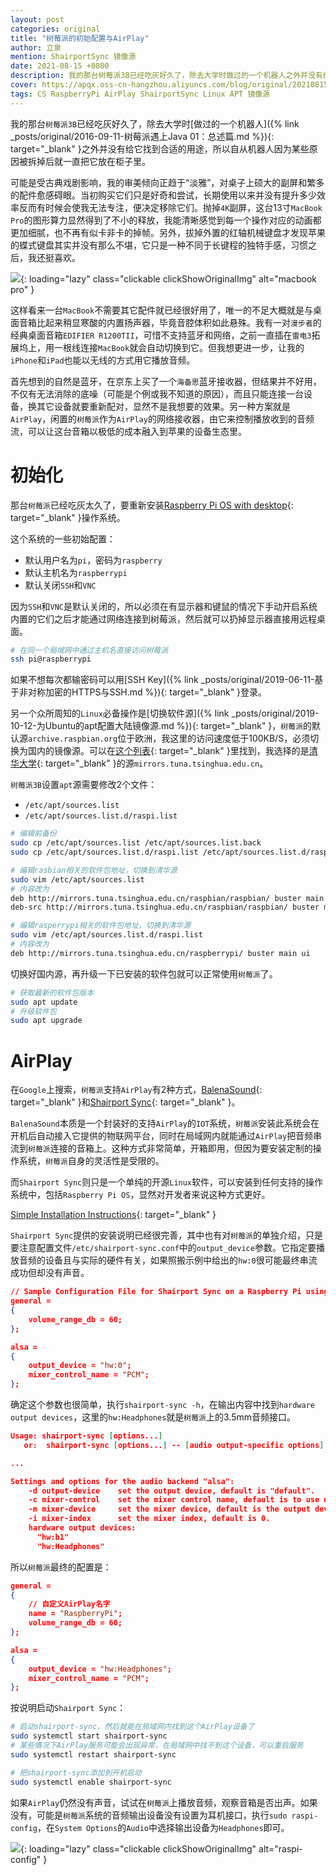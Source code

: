 ```yaml
---
layout: post
categories: original
title: "树莓派的初始配置与AirPlay"
author: 立泉
mention: ShairportSync 镜像源
date: 2021-08-15 +0800
description: 我的那台树莓派3B已经吃灰好久了，除去大学时做过的一个机器人之外并没有给它找到合适的用途，所以自从机器人因为某些原因被拆掉后就一直把它放在柜子里。
cover: https://apqx.oss-cn-hangzhou.aliyuncs.com/blog/original/20210815/macbook_thumb.jpg
tags: CS RaspberryPi AirPlay ShairportSync Linux APT 镜像源
---
```


我的那台`树莓派3B`已经吃灰好久了，除去大学时[做过的一个机器人]({% link _posts/original/2016-09-11-树莓派遇上Java 01：总述篇.md %}){: target="_blank" }之外并没有给它找到合适的用途，所以自从机器人因为某些原因被拆掉后就一直把它放在柜子里。

可能是受古典戏剧影响，我的审美倾向正趋于“淡雅”，对桌子上硕大的副屏和繁多的配件愈感碍眼。当初购买它们只是好奇和尝试，长期使用以来并没有提升多少效率反而有时候会使我无法专注，便决定移除它们。抛掉`4K`副屏，这台13寸`MacBook Pro`的图形算力显然得到了不小的释放，我能清晰感觉到每一个操作对应的动画都更加细腻，也不再有似卡非卡的掉帧。另外，拔掉外置的红轴机械键盘才发现苹果的蝶式键盘其实并没有那么不堪，它只是一种不同于长键程的独特手感，习惯之后，我还挺喜欢。

![](https://apqx.oss-cn-hangzhou.aliyuncs.com/blog/original/20210815/macbook_thumb.jpg){: loading="lazy" class="clickable clickShowOriginalImg" alt="macbook pro" }

这样看来一台`MacBook`不需要其它配件就已经很好用了，唯一的不足大概就是与桌面音箱比起来稍显寒酸的内置扬声器，毕竟音腔体积如此悬殊。我有一对`漫步者`的经典桌面音箱`EDIFIER R1200TII`，可惜不支持蓝牙和网络，之前一直插在`雷电3`拓展坞上，用一根线连接`MacBook`就会自动切换到它。但我想更进一步，让我的`iPhone`和`iPad`也能以无线的方式用它播放音频。

首先想到的自然是蓝牙，在京东上买了一个`海备思`蓝牙接收器，但结果并不好用，不仅有无法消除的底噪（可能是个例或我不知道的原因），而且只能连接一台设备，换其它设备就要重新配对，显然不是我想要的效果。另一种方案就是`AirPlay`，闲置的`树莓派`作为`AirPlay`的网络接收器，由它来控制播放收到的音频流，可以让这台音箱以极低的成本融入到苹果的设备生态里。

# 初始化

那台`树莓派`已经吃灰太久了，要重新安装[Raspberry Pi OS with desktop](https://www.raspberrypi.org/software/operating-systems/#raspberry-pi-os-32-bit){: target="_blank" }操作系统。

这个系统的一些初始配置：

* 默认用户名为`pi`，密码为`raspberry`
* 默认主机名为`raspberrypi`
* 默认关闭`SSH`和`VNC`

因为`SSH`和`VNC`是默认关闭的，所以必须在有显示器和键鼠的情况下手动开启系统内置的它们之后才能通过网络连接到树莓派，然后就可以扔掉显示器直接用远程桌面。

```sh
# 在同一个局域网中通过主机名直接访问树莓派
ssh pi@raspberrypi
```

如果不想每次都输密码可以用[SSH Key]({% link _posts/original/2019-06-11-基于非对称加密的HTTPS与SSH.md %}){: target="_blank" }登录。

另一个众所周知的`Linux`必备操作是[切换软件源]({% link _posts/original/2019-10-12-为Ubuntu的apt配置大陆镜像源.md %}){: target="_blank" }，`树莓派`的默认源`archive.raspbian.org`位于欧洲，我这里的访问速度低于100KB/S，必须切换为国内的镜像源。可以在[这个列表](https://www.raspbian.org/RaspbianMirrors){: target="_blank" }里找到，我选择的是[清华大学](https://mirrors.tuna.tsinghua.edu.cn){: target="_blank" }的源`mirrors.tuna.tsinghua.edu.cn`。

`树莓派3B`设置`apt`源需要修改2个文件：

* `/etc/apt/sources.list`
* `/etc/apt/sources.list.d/raspi.list`

```sh
# 编辑前备份
sudo cp /etc/apt/sources.list /etc/apt/sources.list.back
sudo cp /etc/apt/sources.list.d/raspi.list /etc/apt/sources.list.d/raspi.list.back

# 编辑rasbian相关的软件包地址，切换到清华源
sudo vim /etc/apt/sources.list
# 内容改为
deb http://mirrors.tuna.tsinghua.edu.cn/raspbian/raspbian/ buster main non-free contrib rpi
deb-src http://mirrors.tuna.tsinghua.edu.cn/raspbian/raspbian/ buster main non-free contrib rpi

# 编辑rasperrypi相关的软件包地址，切换到清华源
sudo vim /etc/apt/sources.list.d/raspi.list
# 内容改为
deb http://mirrors.tuna.tsinghua.edu.cn/raspberrypi/ buster main ui
```

切换好国内源，再升级一下已安装的软件包就可以正常使用`树莓派`了。

```sh
# 获取最新的软件包版本
sudo apt update
# 升级软件包
sudo apt upgrade
```

# AirPlay

在`Google`上搜索，`树莓派`支持`AirPlay`有2种方式，[BalenaSound](https://sound.balenalabs.io){: target="_blank" }和[Shairport Sync](https://github.com/mikebrady/shairport-sync){: target="_blank" }。

`BalenaSound`本质是一个封装好的支持`AirPlay`的`IOT`系统，`树莓派`安装此系统会在开机后自动接入它提供的物联网平台，同时在局域网内就能通过`AirPlay`把音频串流到`树莓派`连接的音箱上。这种方式非常简单，开箱即用，但因为要安装定制的操作系统，`树莓派`自身的灵活性是受限的。

而`Shairport Sync`则只是一个单纯的开源`Linux`软件，可以安装到任何支持的操作系统中，包括`Raspberry Pi OS`，显然对开发者来说这种方式更好。

[Simple Installation Instructions](https://github.com/mikebrady/shairport-sync/blob/master/INSTALL.md){: target="_blank" }

`Shairport Sync`提供的安装说明已经很完善，其中也有对`树莓派`的单独介绍，只是要注意配置文件`/etc/shairport-sync.conf`中的`output_device`参数。它指定要播放音频的设备且与实际的硬件有关，如果照搬示例中给出的`hw:0`很可能最终串流成功但却没有声音。

```json
// Sample Configuration File for Shairport Sync on a Raspberry Pi using the built-in audio DAC
general =
{
    volume_range_db = 60; 
};

alsa =
{
    output_device = "hw:0";
    mixer_control_name = "PCM";
};
```

确定这个参数也很简单，执行`shairport-sync -h`，在输出内容中找到`hardware output devices`，这里的`hw:Headphones`就是`树莓派`上的3.5mm音频接口。

```json
Usage: shairport-sync [options...]
   or:  shairport-sync [options...] -- [audio output-specific options]

...

Settings and options for the audio backend "alsa":
    -d output-device    set the output device, default is "default".
    -c mixer-control    set the mixer control name, default is to use no mixer.
    -m mixer-device     set the mixer device, default is the output device.
    -i mixer-index      set the mixer index, default is 0.
    hardware output devices:
      "hw:b1"
      "hw:Headphones"
```

所以`树莓派`最终的配置是：

```json
general =
{
    // 自定义AirPlay名字
    name = "RaspberryPi";
    volume_range_db = 60; 
};

alsa =
{
    output_device = "hw:Headphones";
    mixer_control_name = "PCM";
};
```

按说明启动`Shairport Sync`：

```sh
# 启动shairport-sync，然后就能在局域网内找到这个AirPlay设备了
sudo systemctl start shairport-sync
# 某些情况下AirPlay服务可能会出现异常，在局域网中找不到这个设备，可以重启服务
sudo systemctl restart shairport-sync

# 把shairport-sync添加到开机启动
sudo systemctl enable shairport-sync
```

如果`AirPlay`仍然没有声音，试试在`树莓派`上播放音频，观察音箱是否出声。如果没有，可能是`树莓派`系统的音频输出设备没有设置为耳机接口，执行`sudo raspi-config`，在`System Options`的`Audio`中选择输出设备为`Headphones`即可。

![](https://apqx.oss-cn-hangzhou.aliyuncs.com/blog/original/20210815/raspi_config.webp){: loading="lazy" class="clickable clickShowOriginalImg" alt="raspi-config" }


